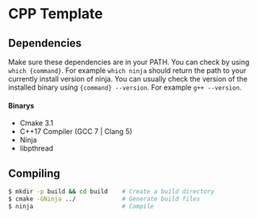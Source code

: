 # CPP Template

## Dependencies
Make sure these dependencies are in your PATH. You can check by using `which {command}`. For example `which ninja` should return the path to your currently install version of ninja. You can usually check the version of the installed binary using `{command} --version`. For example `g++ --version`.
#### Binarys
* Cmake 3.1
* C++17 Compiler (GCC 7 | Clang 5)
* Ninja
* libpthread

## Compiling

```bash
$ mkdir -p build && cd build    # Create a build directory
$ cmake -GNinja ../             # Generate build files
$ ninja                         # Compile
```
